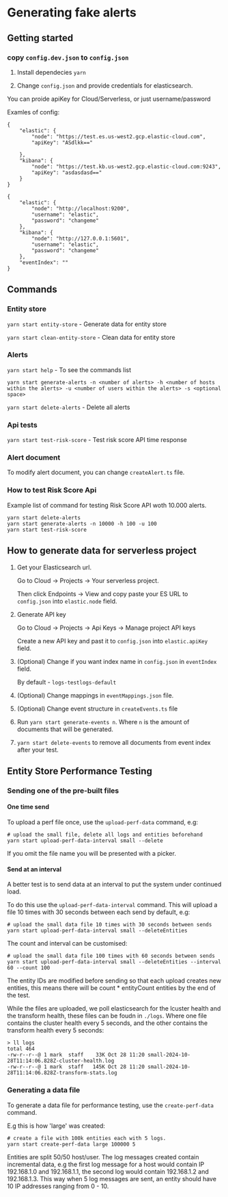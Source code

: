 # Generating fake alerts

## Getting started

### copy `config.dev.json` to `config.json`

1. Install dependecies
`yarn`

2. Change `config.json` and provide credentials for elasticsearch.

You can proide apiKey for Cloud/Serverless, or just username/password

Examles of config:

```
{
    "elastic": {
        "node": "https://test.es.us-west2.gcp.elastic-cloud.com",
        "apiKey": "ASdlkk=="

    },
    "kibana": {
        "node": "https://test.kb.us-west2.gcp.elastic-cloud.com:9243",
        "apiKey": "asdasdasd=="
    }
}
```


```
{
    "elastic": {
        "node": "http://localhost:9200",
        "username": "elastic",
        "password": "changeme"
    },
    "kibana": {
        "node": "http://127.0.0.1:5601",
        "username": "elastic",
        "password": "changeme"
    },
    "eventIndex": ""
}
```



## Commands

### Entity store

`yarn start entity-store` - Generate data for entity store

`yarn start clean-entity-store` - Clean data for entity store

### Alerts
`yarn start help` - To see the commands list

`yarn start generate-alerts -n <number of alerts> -h <number of hosts within the alerts> -u <number of users within the alerts> -s <optional space>`

`yarn start delete-alerts` - Delete all alerts

### Api tests

`yarn start test-risk-score` - Test risk score API time response


### Alert document

To modify alert document, you can change `createAlert.ts` file.


### How to test Risk Score Api

Example list of command for testing Risk Score API woth 10.000 alerts.
```
yarn start delete-alerts
yarn start generate-alerts -n 10000 -h 100 -u 100
yarn start test-risk-score
```

## How to generate data for serverless project

1. Get your Elasticsearch url. 
   
   Go to Cloud -> Projects -> Your serverless project.

   Then click Endpoints -> View and copy paste your ES URL to `config.json` into `elastic.node` field.

2. Generate API key

   Go to Cloud -> Projects -> Api Keys -> Manage project API keys

   Create a new API key and past it to `config.json` into `elastic.apiKey` field.

3. (Optional) Change if you want index name in `config.json` in `eventIndex` field. 
  
   By default - `logs-testlogs-default`

4. (Optional) Change mappings in `eventMappings.json` file.

5. (Optional) Change event structure in `createEvents.ts` file

6. Run `yarn start generate-events n`. Where `n` is the amount of documents that will be generated.

7. `yarn start delete-events` to remove all documents from event index after your test.

## Entity Store Performance Testing

### Sending one of the pre-built files

#### One time send

To upload a perf file once, use the `upload-perf-data` command, e.g:

```
# upload the small file, delete all logs and entities beforehand
yarn start upload-perf-data-interval small --delete
```

If you omit the file name you will be presented with a picker. 

#### Send at an interval
A better test is to send data at an interval to put the system under continued load.

To do this use the `upload-perf-data-interval` command. This will upload a file 10 times with 30 seconds between each send by default, e.g:

```
# upload the small data file 10 times with 30 seconds between sends
yarn start upload-perf-data-interval small --deleteEntities
```

The count and interval can be customised:

```
# upload the small data file 100 times with 60 seconds between sends
yarn start upload-perf-data-interval small --deleteEntities --interval 60 --count 100
```

The entity IDs are modified before sending so that each upload creates new entities, this means there will be count * entityCount entities by the end of the test.

While the files are uploaded, we poll elasticsearch for the lcuster health and the transform health, these files can be foudn in `./logs`. Where one file contains the cluster health every 5 seconds, and the other contains the transform health every 5 seconds:

```
> ll logs
total 464
-rw-r--r--@ 1 mark  staff    33K Oct 28 11:20 small-2024-10-28T11:14:06.828Z-cluster-health.log
-rw-r--r--@ 1 mark  staff   145K Oct 28 11:20 small-2024-10-28T11:14:06.828Z-transform-stats.log
```

### Generating a data file

To generate a data file for performance testing, use the `create-perf-data` command. 

E.g this is how 'large' was created:

```
# create a file with 100k entities each with 5 logs.
yarn start create-perf-data large 100000 5
```

Entities are split 50/50 host/user.
The log messages created contain incremental data, e.g the first log message for a host would contain IP 192.168.1.0 and 192.168.1.1, the second log would contain 192.168.1.2 and 192.168.1.3. This way when 5 log messages are sent, an entity should have 10 IP addresses ranging from 0 - 10. 


